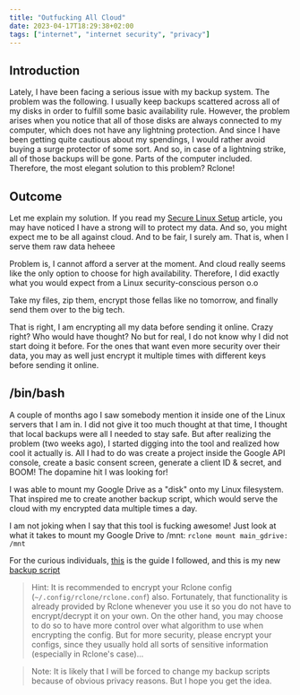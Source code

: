 ```yaml
---
title: "Outfucking All Cloud"
date: 2023-04-17T18:29:38+02:00
tags: ["internet", "internet security", "privacy"]
---
```


## Introduction

Lately, I have been facing a serious issue with my backup system. The problem
was the following. I usually keep backups scattered across all of my disks in
order to fulfill some basic availability rule. However, the problem arises when
you notice that all of those disks are always connected to my computer, which
does not have any lightning protection. And since I have been getting quite
cautious about my spendings, I would rather avoid buying a surge protector of some
sort. And so, in case of a lightning strike, all of those backups will be gone.
Parts of the computer included. Therefore, the most elegant solution to this
problem? Rclone!

## Outcome

Let me explain my solution. If you read my [Secure Linux
Setup](/posts/secure-linux-setup/) article, you may have noticed I have a
strong will to protect my data. And so, you might expect me to be all against
cloud. And to be fair, I surely am. That is, when I serve them raw data heheee

Problem is, I cannot afford a server at the moment. And cloud really seems like
the only option to choose for high availability. Therefore, I did exactly what
you would expect from a Linux security-conscious person o.o 

Take my files, zip them, encrypt those fellas like no tomorrow, and finally
send them over to the big tech. 

That is right, I am encrypting all my data before sending it online. Crazy right?
Who would have thought? No but for real, I do not know why I did not start doing it
before. For the ones that want even more security over their data, you may as
well just encrypt it multiple times with different keys before sending it
online. 

## /bin/bash

A couple of months ago I saw somebody mention it inside one of the Linux
servers that I am in. I did not give it too much thought at that time, I thought
that local backups were all I needed to stay safe. But after realizing the
problem (two weeks ago), I started digging into the tool and realized how cool
it actually is. All I had to do was create a project inside the Google API
console, create a basic consent screen, generate a client ID & secret, and
BOOM! The dopamine hit I was looking for!

I was able to mount my Google Drive as a "disk" onto my Linux filesystem. That
inspired me to create another backup script, which would serve the cloud with
my encrypted data multiple times a day.  

I am not joking when I say that this tool is fucking awesome! Just look at what
it takes to mount my Google Drive to /mnt: ```rclone mount main_gdrive: /mnt```

For the curious individuals, [this](https://rclone.org/drive/) is the guide I
followed, and this is my new [backup
script](https://gist.github.com/0xdeadbeer/be247747968840f3748ffa7a60d0f0be)

> Hint: It is recommended to encrypt your Rclone config
> (```~/.config/rclone/rclone.conf```) also. Fortunately, that functionality is
> already provided by Rclone whenever you use it so you do not have to
> encrypt/decrypt it on your own. On the other hand, you may choose to do so to
> have more control over what algorithm to use when encrypting the config. But
> for more security, please encrypt your configs, since they usually hold all
> sorts of sensitive information (especially in Rclone's case)...

> Note: It is likely that I will be forced to change my backup scripts
> because of obvious privacy reasons. But I hope you get the idea.


